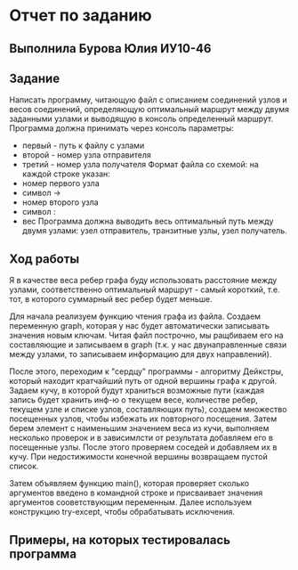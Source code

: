 # Отчет по заданию
## Выполнила Бурова Юлия ИУ10-46

## Задание
Написать программу, читающую файл с описанием соединений узлов и весов соединений, определяющую оптимальный маршрут между двумя заданными узлами и выводящую в консоль определенный маршрут.
Программа должна принимать через консоль параметры:
- первый - путь к файлу с узлами
- второй - номер узла отправителя
- третий - номер узла получателя
Формат файла со схемой: на каждой строке указан:
- номер первого узла
- символ ->
- номер второго узла
- символ :
- вес
Программа должна выводить весь оптимальный путь между двумя узлами: узел отправитель, транзитные узлы, узел получатель.

## Ход работы
Я в качестве веса ребер графа буду использовать расстояние между узлами, соответственно оптимальный маршрут - самый короткий, т.е. тот, в которого суммарный вес ребер будет меньше.

Для начала реализуем функцию чтения графа из файла. Создаем переменную graph, которая у нас будет автоматически записывать значения новым ключам. Читая файл построчно, мы ращбиваем его на составляющие и записываем в  graph (т.к. у нас двунаправленные связи между узлами, то записываем информацию для двух направлений).

После этого, переходим к "сердцу" программы - алгоритму Дейкстры, который находит кратчайший путь от одной вершины графа к другой. Задаем кучу, в которой будут храниться возможные пути (каждая запись будет хранить инф-ю о текущем весе, количестве ребер, текущем узле и списке узлов, составляющих путь), создаем множество посещенных узлов, чтобы избежать их повторного посещения. Затем берем элемент с наименьшим значением веса из кучи, выполняем несколько проверок и в зависимлсти от результата добавляем его в посещенные узлы. После этого проверяем соседей и добавляем их в кучу. При недостижимости конечной вершины возвращаем пустой список. 

Затем объявляем функцию main(), которая проверяет сколько аргументов введено в командной строке и присваивает значения аргументов сооветствующим переменным. Далее используем конструкцию try-except, чтобы обрабатывать исключения.

## Примеры, на которых тестировалась программа